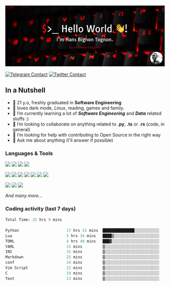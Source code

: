 ![Cover](assets/gh-readme-cover.png)

[![Telegram Contact](https://img.shields.io/badge/Telegram-%230088CC.svg?style=for-the-badge&logo=telegram&logoColor=white)](https://t.me/hanstobi) [![Twitter Contact](https://img.shields.io/badge/Twitter-%2308A0E9.svg?style=for-the-badge&logo=twitter&logoColor=white)](https://twitter.com/_tobihans)

## In a Nutshell
- 👤 21 y.o, freshly graduated in **Software Engineering**
- 🖤 loves dark mode, *Linux*, reading, games and family.
- 🌱 I’m currently learning a lot of ***Software Engineering*** and ***Data*** related stuffs :)
- 👯 I’m looking to collaborate on anything related to **.py**, **.ts** or **.rs** (code, in general)
- 🤔 I’m looking for help with contributing to Open Source in the right way
- 💬 Ask me about anything (I'll answer if possible)

### Languages & Tools
![](https://img.shields.io/badge/Linux-%23eab30f.svg?style=for-the-badge&logo=linux&logoColor=black) ![](https://img.shields.io/badge/Git-%23e54a2f.svg?style=for-the-badge&logo=git&logoColor=white) ![](https://img.shields.io/badge/Github-%231a1d21.svg?style=for-the-badge&logo=github&logoColor=white) ![](https://img.shields.io/badge/Docker-%230394f0.svg?style=for-the-badge&logo=docker&logoColor=white)

![](https://img.shields.io/badge/C-%231a1d21.svg?style=for-the-badge&logo=C&logoColor=white) ![](https://img.shields.io/badge/TypeScript-%230074c2.svg?style=for-the-badge&logo=typescript&logoColor=white) ![](https://img.shields.io/badge/Python-%23f0c540.svg?style=for-the-badge&logo=python) ![](https://img.shields.io/badge/Rust-%23ea4800.svg?style=for-the-badge&logo=rust) ![](https://img.shields.io/badge/Php-%237175aa.svg?style=for-the-badge&logo=php&logoColor=white) ![](https://img.shields.io/badge/HTML-%23d84924.svg?style=for-the-badge&logo=html5&logoColor=white) ![](https://img.shields.io/badge/Scss-%23c45f92.svg?style=for-the-badge&logo=sass&logoColor=white)

![](https://img.shields.io/badge/Vue-%23314559.svg?style=for-the-badge&logo=vue.js) ![](https://img.shields.io/badge/Laravel-%23e54a2f.svg?style=for-the-badge&logo=laravel&logoColor=white) ![](https://img.shields.io/badge/Adonis-%235a45ff.svg?style=for-the-badge&logo=adonisjs)

*And many more...*

### Coding activity (last 7 days)
<!--START_SECTION:waka-->

```python
Total Time: 32 hrs 9 mins

Python                     17 hrs 51 mins  ██████████████░░░░░░░░░░░   55.51 %
Lua                        5 hrs 34 mins   ████▒░░░░░░░░░░░░░░░░░░░░   17.34 %
TOML                       4 hrs 48 mins   ███▓░░░░░░░░░░░░░░░░░░░░░   14.93 %
YAML                       31 mins         ▒░░░░░░░░░░░░░░░░░░░░░░░░   01.65 %
INI                        31 mins         ▒░░░░░░░░░░░░░░░░░░░░░░░░   01.64 %
Markdown                   25 mins         ▒░░░░░░░░░░░░░░░░░░░░░░░░   01.34 %
conf                       24 mins         ▒░░░░░░░░░░░░░░░░░░░░░░░░   01.27 %
Vim Script                 22 mins         ▒░░░░░░░░░░░░░░░░░░░░░░░░   01.15 %
C                          19 mins         ▒░░░░░░░░░░░░░░░░░░░░░░░░   01.02 %
Text                       13 mins         ▒░░░░░░░░░░░░░░░░░░░░░░░░   00.68 %
```

<!--END_SECTION:waka-->
